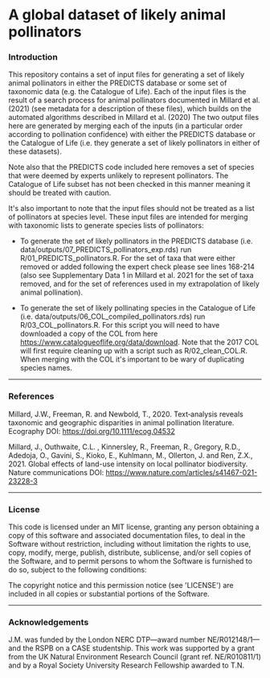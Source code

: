 # A global dataset of likely animal pollinators

### Introduction

This repository contains a set of input files for generating a set of likely animal pollinators in either the PREDICTS database or some set of taxonomic data (e.g. the Catalogue of Life). Each of the input files is the result of a search process for animal pollinators documented in Millard et al. (2021) (see metadata for a description of these files), which builds on the automated algorithms described in Millard et al. (2020) The two output files here are generated by merging each of the inputs (in a particular order according to pollination confidence) with either the PREDICTS database or the Catalogue of Life (i.e. they generate a set of likely pollinators in either of these datasets). 

Note also that the PREDICTS code included here removes a set of species that were deemed by experts unlikely to represent pollinators. The Catalogue of Life subset has not been checked in this manner meaning it should be treated with caution.

It's also important to note that the input files should not be treated as a list of pollinators at species level. These input files are intended for merging with taxonomic lists to generate species lists of pollinators:

- To generate the set of likely pollinators in the PREDICTS database (i.e. data/outputs/07_PREDICTS_pollinators_exp.rds) run R/01_PREDICTS_pollinators.R. For the set of taxa that were either removed or added following the expert check please see lines 168-214 (also see Supplementary Data 1 in Millard et al. 2021 for the set of taxa removed, and for the set of references used in my extrapolation of likely animal pollination).

- To generate the set of likely pollinating species in the Catalogue of Life (i.e. data/outputs/06_COL_compiled_pollinators.rds) run R/03_COL_pollinators.R. For this script you will need to have downloaded a copy of the COL from here https://www.catalogueoflife.org/data/download. Note that the 2017 COL will first require cleaning up with a script such as R/02_clean_COL.R. When merging with the COL it's important to be wary of duplicating species names. 

------------

### References

Millard, J.W., Freeman, R. and Newbold, T., 2020. Text‐analysis reveals taxonomic and geographic disparities in animal pollination literature. Ecography DOI: https://doi.org/10.1111/ecog.04532

Millard, J., Outhwaite, C.L. , Kinnersley, R., Freeman, R., Gregory, R.D., Adedoja, O., Gavini, S., Kioko, E., Kuhlmann, M., Ollerton, J. and Ren, Z.X., 2021. Global effects of land-use intensity on local pollinator biodiversity. Nature communications DOI: https://www.nature.com/articles/s41467-021-23228-3

------------

### License

This code is licensed under an MIT license, granting any person obtaining a copy of this software and associated documentation files, to deal in the Software without restriction, including without limitation the rights to use, copy, modify, merge, publish, distribute, sublicense, and/or sell copies of the Software, and to permit persons to whom the Software is furnished to do so, subject to the following conditions:

The copyright notice and this permission notice (see 'LICENSE') are included in all copies or substantial portions of the Software. 

------------

### Acknowledgements

J.M. was funded by the London NERC DTP—award number NE/R012148/1—and the RSPB on a CASE studentship. This work was supported by a grant from the UK Natural Environment Research Council (grant ref. NE/R010811/1) and by a Royal Society University Research Fellowship awarded to T.N.
